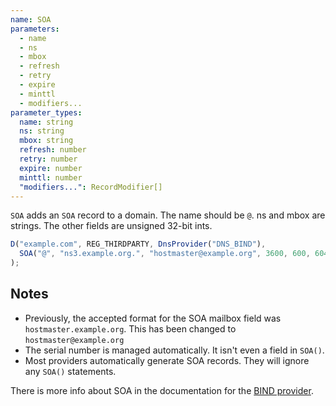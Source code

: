 ```yaml
---
name: SOA
parameters:
  - name
  - ns
  - mbox
  - refresh
  - retry
  - expire
  - minttl
  - modifiers...
parameter_types:
  name: string
  ns: string
  mbox: string
  refresh: number
  retry: number
  expire: number
  minttl: number
  "modifiers...": RecordModifier[]
---
```


`SOA` adds an `SOA` record to a domain. The name should be `@`.  ns and mbox are strings. The other fields are unsigned 32-bit ints.

```javascript
D("example.com", REG_THIRDPARTY, DnsProvider("DNS_BIND"),
  SOA("@", "ns3.example.org.", "hostmaster@example.org", 3600, 600, 604800, 1440),
);
```

## Notes
* Previously, the accepted format for the SOA mailbox field was `hostmaster.example.org`. This has been changed to `hostmaster@example.org`
* The serial number is managed automatically.  It isn't even a field in `SOA()`.
* Most providers automatically generate SOA records.  They will ignore any `SOA()` statements.

There is more info about SOA in the documentation for the [BIND provider](../../providers/bind.md).
